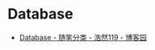 # Database

* [Database - 随笔分类 - 浩然119 - 博客园](https://www.cnblogs.com/pegasus923/category/263397.html)
